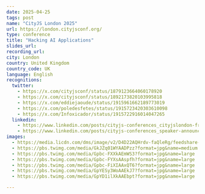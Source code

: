```yaml
---
date: 2025-04-25
tags: post
name: "CityJS London 2025"
url: https://london.cityjsconf.org/
type: conference
title: "Hacking AI Applications"
slides_url:
recording_url: 
city: London
country: United Kingdom
country_code: UK
language: English
recognitions:
  twitter:
    - https://x.com/cityjsconf/status/1879123664060178920
    - https://x.com/cityjsconf/status/1892173820103995818
    - https://x.com/eddiejaoude/status/1915961662189773019
    - https://x.com/poledesfetes/status/1915723420303610098
    - https://x.com/Infoxicador/status/1915722916014047265
  linkedin:
    - https://www.linkedin.com/posts/cityjs-conferences_cityjslondon-frontend-backend-activity-7285932897406963712-xQ0O?utm_source=share&utm_medium=member_desktop
    - https://www.linkedin.com/posts/cityjs-conferences_speaker-announcement-ai-activity-7297939712118284288-Ga11?utm_source=share&utm_medium=member_desktop&rcm=ACoAAACIWKAB8ax6sEGr0vZf5_9FprdpN_qAo9A
images:
  - https://media.licdn.com/dms/image/v2/D4D22AQHrdv-faQleRg/feedshare-shrink_1280/B4DZUd9fr2G8Ak-/0/1739964415390?e=1743638400&v=beta&t=TbGdUP_OmrFbQiWmrwSNElV_gz6qXNlr744YnxO61Wc
  - https://pbs.twimg.com/media/GkJZq01WYAADPzz?format=jpg&name=medium
  - https://pbs.twimg.com/media/Gpbc-FXXkAEmWS3?format=jpg&name=large
  - https://pbs.twimg.com/media/Gpbc-FYXsAAspfh?format=jpg&name=large
  - https://pbs.twimg.com/media/Gpbc-FiXIAAxQT6?format=jpg&name=large
  - https://pbs.twimg.com/media/GpYESy3WoAAEkJ7?format=jpg&name=large
  - https://pbs.twimg.com/media/GpYD1ilXkAAEbpt?format=jpg&name=large

---
```

